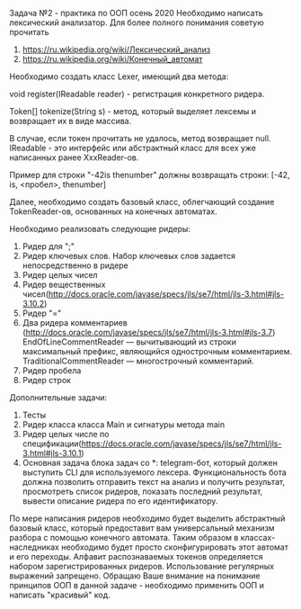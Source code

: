 Задача №2 - практика по ООП осень 2020
Необходимо написать лексический анализатор. Для более полного понимания советую прочитать 

1. https://ru.wikipedia.org/wiki/Лексический_анализ
2. https://ru.wikipedia.org/wiki/Конечный_автомат

Необходимо создать  класс Lexer, имеющий два метода:

void register(IReadable reader) - регистрация конкретного ридера.

Token[] tokenize(String s) - метод, который выделяет лексемы и возвращает их в виде массива.

В случае, если токен прочитать не удалось, метод возвращает null. 
IReadable - это интерфейс или абстрактный класс для всех уже написанных ранее XxxReader-ов.

Пример для строки "-42is thenumber" должны возвращать строки:
[-42, is, <пробел>, thenumber]

Далее, необходимо создать базовый класс, облегчающий создание TokenReader-ов, основанных на конечных автоматах. 


Необходимо реализовать следующие ридеры:

1. Ридер для ";"
2. Ридер ключевых слов. Набор ключевых слов задается непосредственно в ридере
3. Ридер целых чисел
4. Ридер вещественных чисел(http://docs.oracle.com/javase/specs/jls/se7/html/jls-3.html#jls-3.10.2)
5. Ридер "="
6. Два ридера комментариев (http://docs.oracle.com/javase/specs/jls/se7/html/jls-3.html#jls-3.7)
		EndOfLineCommentReader — вычитывающий из строки максимальный префикс, являющийся однострочным комментарием.
		TraditionalCommentReader — многострочный комментарий.
7. Ридер пробела
8. Ридер строк

Дополнительные задачи:

1. Тесты
2. Ридер класса класса Main и сигнатуры метода main
3. Ридер целых числе по спецификации(https://docs.oracle.com/javase/specs/jls/se7/html/jls-3.html#jls-3.10.1)
4. Основная задача блока задач со *: telegram-бот, который должен выступить CLI для используемого лексера. Функциональность бота должна позволить отправить текст на анализ и получить результат, просмотреть список ридеров, показать последний результат, вывести описание ридера по его идентификатору.

По мере написания ридеров необходимо будет выделить абстрактный базовый класс, который предоставит вам универсальный механизм разбора с помощью конечного автомата. Таким образом в классах-наследниках необходимо будет просто сконфигурировать этот автомат и его переходы. Алфавит распознаваемых токенов определяется набором зарегистрированных ридеров. Использование регулярных выражений запрещено. Обращаю Ваше внимание на понимание принципов ООП в данной задаче - необходимо применить ООП и написать "красивый" код.
